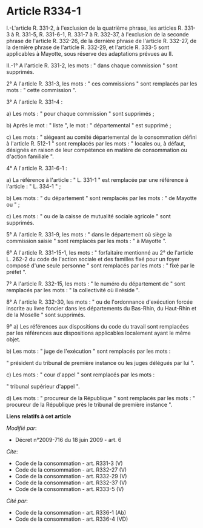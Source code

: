 # Article R334-1

I.-L'article R. 331-2, à l'exclusion de la quatrième phrase, les articles R. 331-3 à R. 331-5, R. 331-6-1, R. 331-7 à R.
332-37, à l'exclusion de la seconde phrase de l'article R. 332-26, de la dernière phrase de l'article R. 332-27, de la
dernière phrase de l'article R. 332-29, et l'article R. 333-5 sont applicables à Mayotte, sous réserve des adaptations
prévues au II. 

II.-1° A l'article R. 331-2, les mots : " dans chaque commission " sont supprimés. 

2° A l'article R. 331-3, les mots : " ces commissions " sont remplacés par les mots : " cette commission ". 

3° A l'article R. 331-4 : 

a) Les mots : " pour chaque commission " sont supprimés ; 

b) Après le mot : " liste ", le mot : " départemental " est supprimé ; 

c) Les mots : " siégeant au comité départemental de la consommation défini à l'article R. 512-1 " sont remplacés par les
mots : " locales ou, à défaut, désignés en raison de leur compétence en matière de consommation ou d'action familiale ". 

4° A l'article R. 331-6-1 : 

a) La référence à l'article : " L. 331-1 " est remplacée par une référence à l'article : " L. 334-1 " ; 

b) Les mots : " du département " sont remplacés par les mots : " de Mayotte ou " ; 

c) Les mots : " ou de la caisse de mutualité sociale agricole " sont supprimés. 

5° A l'article R. 331-9, les mots : " dans le département où siège la commission saisie " sont remplacés par les mots : " à
Mayotte ". 

6° A l'article R. 331-15-1, les mots : " forfaitaire mentionné au 2° de l'article L. 262-2 du code de l'action sociale et des
familles fixé pour un foyer composé d'une seule personne " sont remplacés par les mots : " fixé par le préfet ". 

7° A l'article R. 332-15, les mots : " le numéro du département de " sont remplacés par les mots : " la collectivité où il
réside ". 

8° A l'article R. 332-30, les mots : " ou de l'ordonnance d'exécution forcée inscrite au livre foncier dans les départements
du Bas-Rhin, du Haut-Rhin et de la Moselle " sont supprimés. 

9° a) Les références aux dispositions du code du travail sont remplacées par les références aux dispositions applicables
localement ayant le même objet. 

b) Les mots : " juge de l'exécution " sont remplacés par les mots : 

" président du tribunal de première instance ou les juges délégués par lui ". 

c) Les mots : " cour d'appel " sont remplacés par les mots : 

" tribunal supérieur d'appel ". 

d) Les mots : " procureur de la République " sont remplacés par les mots : " procureur de la République près le tribunal de
première instance ".

**Liens relatifs à cet article**

_Modifié par_:

  - Décret n°2009-716 du 18 juin 2009 - art. 6

_Cite_:

  - Code de la consommation - art. R331-3 (V)
  - Code de la consommation - art. R332-27 (V)
  - Code de la consommation - art. R332-29 (V)
  - Code de la consommation - art. R332-37 (V)
  - Code de la consommation - art. R333-5 (V)

_Cité par_:

  - Code de la consommation - art. R336-1 (Ab)
  - Code de la consommation - art. R336-4 (VD)
